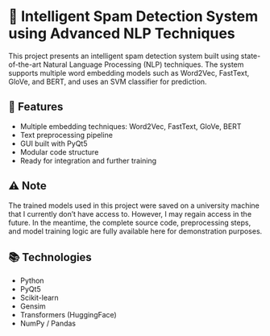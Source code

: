 # 🧠 Intelligent Spam Detection System using Advanced NLP Techniques

This project presents an intelligent spam detection system built using state-of-the-art Natural Language Processing (NLP) techniques. The system supports multiple word embedding models such as Word2Vec, FastText, GloVe, and BERT, and uses an SVM classifier for prediction.

## 🚀 Features

- Multiple embedding techniques: Word2Vec, FastText, GloVe, BERT  
- Text preprocessing pipeline  
- GUI built with PyQt5  
- Modular code structure  
- Ready for integration and further training  

## ⚠️ Note

The trained models used in this project were saved on a university machine that I currently don’t have access to. However, I may regain access in the future. In the meantime, the complete source code, preprocessing steps, and model training logic are fully available here for demonstration purposes.

## 📚 Technologies

- Python  
- PyQt5  
- Scikit-learn  
- Gensim  
- Transformers (HuggingFace)  
- NumPy / Pandas  
